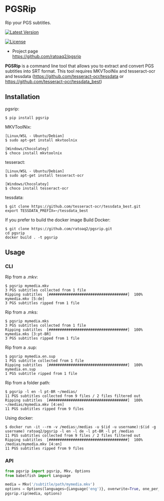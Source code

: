 # PGSRip

Rip your PGS subtitles.

[![Latest
Version](https://img.shields.io/pypi/v/pgsrip.svg)](https://pypi.python.org/pypi/pgsrip)

[![License](https://img.shields.io/github/license/ratoaq2/pgsrip.svg)](https://github.com/ratoaq2/pgsrip/blob/master/LICENSE)

  - Project page  
    <https://github.com/ratoaq2/pgsrip>

**PGSRip** is a command line tool that allows you to extract and convert
PGS subtitles into SRT format. This tool requires MKVToolNix and
tesseract-ocr and tessdata (<https://github.com/tesseract-ocr/tessdata>
or <https://github.com/tesseract-ocr/tessdata_best>)

## Installation

pgsrip:

    $ pip install pgsrip

MKVToolNix:

    [Linux/WSL - Ubuntu/Debian]
    $ sudo apt-get install mkvtoolnix

    [Windows/Chocolatey]
    $ choco install mkvtoolnix

tesseract:

    [Linux/WSL - Ubuntu/Debian]
    $ sudo apt-get install tesseract-ocr

    [Windows/Chocolatey]
    $ choco install tesseract-ocr


tessdata:

    $ git clone https://github.com/tesseract-ocr/tessdata_best.git
    export TESSDATA_PREFIX=~/tessdata_best

If you prefer to build the docker image Build Docker:

    $ git clone https://github.com/ratoaq2/pgsrip.git
    cd pgsrip
    docker build . -t pgsrip

## Usage

### CLI

Rip from a .mkv:

    $ pgsrip mymedia.mkv
    3 PGS subtitles collected from 1 file
    Ripping subtitles  [####################################]  100%  mymedia.mkv [5:de]
    3 PGS subtitles ripped from 1 file

Rip from a .mks:

    $ pgsrip mymedia.mks
    3 PGS subtitles collected from 1 file
    Ripping subtitles  [####################################]  100%  mymedia.mks [3:pt-BR]
    3 PGS subtitles ripped from 1 file

Rip from a .sup:

    $ pgsrip mymedia.en.sup
    1 PGS subtitle collected from 1 file
    Ripping subtitles  [####################################]  100%  mymedia.en.sup
    1 PGS subtitle ripped from 1 file

Rip from a folder path:

    $ pgsrip -l en -l pt-BR ~/medias/
    11 PGS subtitles collected from 9 files / 2 files filtered out
    Ripping subtitles  [####################################]  100%  ~/medias/mymedia.mkv [4:en]
    11 PGS subtitles ripped from 9 files

Using docker:

    $ docker run -it --rm -v /medias:/medias -u $(id -u username):$(id -g username) ratoaq2/pgsrip -l en -l de -l pt-BR -l pt /medias
    11 PGS subtitles collected from 9 files / 2 files filtered out
    Ripping subtitles  [####################################]  100%  /medias/mymedia.mkv [4:en]
    11 PGS subtitles ripped from 9 files

### API

``` python
from pgsrip import pgsrip, Mkv, Options
from babelfish import Language

media = Mkv('/subtitle/path/mymedia.mkv')
options = Options(languages={Language('eng')}, overwrite=True, one_per_lang=False)
pgsrip.rip(media, options)
```
